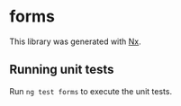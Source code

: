 # forms

This library was generated with [Nx](https://nx.dev).

## Running unit tests

Run `ng test forms` to execute the unit tests.
